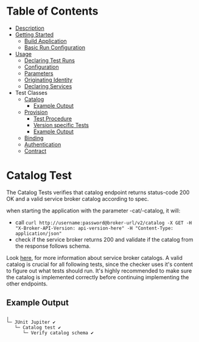 # Table of Contents
- [Description](../README.md#description)
- [Getting Started](../README.md#getting-started)
    - [Build Application](../README.md#build-application)
    - [Basic Run Configuration](../README.md#basic-run-configuration)
- [Usage](#usage)
    - [Declaring Test Runs](Usage.md#declaring-test-runs)
    - [Configuration](Usage.md#configuration)
    - [Parameters](Usage.md#parameters)
    - [Originating Identity](Usage.md#originating-identity)
    - [Declaring Services](Usage.md#declaring-services)
- Test Classes
    - [Catalog](#catalog)
        - [Example Output](#example-output)
    - [Provision](#provision)
        - [Test Procedure](ProvisionTests.md#test-procedure)
        - [Version specific Tests](ProvisionTests.md#version-specific-tests)
        - [Example Output](ProvisionTests.md#example-output)
    - [Binding](BindingTests.md#binding)
    - [Authentication](AuthenticationTests.md#authentication)
    - [Contract](ContractTest.md#contract)

# Catalog Test

The Catalog Tests verifies that catalog endpoint returns status-code 200 OK and a valid service broker catalog according to spec.

when starting the application with the parameter -cat/-catalog, it will:
- call `curl http://username:password@broker-url/v2/catalog -X GET -H "X-Broker-API-Version: api-version-here" -H "Content-Type: application/json"`
- check if the service broker returns 200 and validate if the catalog from the response follows schema.

Look [here](https://github.com/openservicebrokerapi/servicebroker/blob/v2.15/spec.md#catalog-management), for more information about service broker catalogs.
A valid catalog is crucial for all following tests, since the checker uses it's content to figure out what tests should run. It's highly recommended to make sure
the catalog is implemented correctly before continuing implementing the other endpoints.

## Example Output

```
╷
└─ JUnit Jupiter ✔
   └─ Catalog test ✔
      └─ Verify catalog schema ✔

```